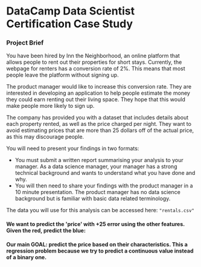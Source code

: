 # DataCamp Data Scientist Certification Case Study

### Project Brief

You have been hired by Inn the Neighborhood, an online platform that allows people to rent out their properties for short stays. Currently, the webpage for renters has a conversion rate of 2%. This means that most people leave the platform without signing up. 

The product manager would like to increase this conversion rate. They are interested in developing an application to help people estimate the money they could earn renting out their living space. They hope that this would make people more likely to sign up.

The company has provided you with a dataset that includes details about each property rented, as well as the price charged per night. They want to avoid estimating prices that are more than 25 dollars off of the actual price, as this may discourage people.

You will need to present your findings in two formats:
- You must submit a written report summarising your analysis to your manager. As a data science manager, your manager has a strong technical background and wants to understand what you have done and why. 
- You will then need to share your findings with the product manager in a 10 minute presentation. The product manager has no data science background but is familiar with basic data related terminology. 

The data you will use for this analysis can be accessed here: `"rentals.csv"`

#### We want to predict the 'price' with +25 error using the other features. Given the red, predict the blue:

#### Our main GOAL: predict the price based on their characteristics. This a regression problem because we try to predict a continuous value instead of a binary one.